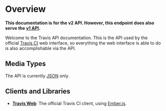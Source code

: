# Overview

**This documentation is for the v2 API. However, this endpoint does also serve the [v1 API](http://about.travis-ci.org/docs/dev/api/).**

Welcome to the Travis API documentation. This is the API used by the official
[Travis CI](https://next.travis-ci.org) web interface, so everything the web
interface is able to do is also accomplishable via the API.

## Media Types

The API is currently [JSON](http://en.wikipedia.org/wiki/JSON) only.

## Clients and Libraries

* **[Travis Web](https://github.com/travis-ci/travis-web)**: The official Travis CI client, using [Ember.js](http://emberjs.com/).